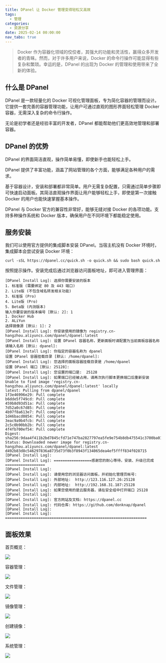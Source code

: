```yaml
---
title: DPanel 让 Docker 管理变得轻松又高效
tags:
  - 管理
categories:
  - 资源分享
date: 2025-02-14 00:00:00
nav_tabs: true
---
```


> Docker 作为容器化领域的佼佼者，其强大的功能和灵活性，赢得众多开发者的青睐。然而，对于许多用户来说，Docker 的命令行操作可能显得有些复杂和繁琐。幸运的是，DPanel 的出现为 Docker 的管理和使用带来了全新的体验。

<!-- more -->

## 什么是 DPanel

DPanel 是一款轻量化的 Docker 可视化管理面板，专为简化容器的管理而设计。它提供一套完善的容器管理功能，让用户可通过直观的图形界面轻松管理 Docker 容器，无需深入复杂的命令行操作。

无论是初学者还是经验丰富的开发者，DPanel 都能帮助他们更高效地管理和部署容器。

## DPanel 的优势

DPanel 的界面简洁直观，操作简单易懂，即使新手也能轻松上手。

DPanel 提供了丰富功能，涵盖了网站管理的各个方面，能够满足各种用户的需求。

基于容器设计，安装和部署都非常简单。用户无需复杂配置，只需通过简单步骤即可快速启动面板。其简洁直观操作界面让用户能够轻松上手，即使是第一次接触 Docker 的用户也能快速掌握基本操作。

DPanel 与 Docker 官方的兼容性非常好，能够无缝对接 Docker 的各项功能。支持多种操作系统和 Docker 版本，确保用户在不同环境下都能稳定使用。

## 服务安装

我们可以使用官方提供的集成脚本安装 DPanel。当宿主机没有 Docker 环境时，集成脚本会尝试安装 Docker 环境：

```
curl -sSL https://dpanel.cc/quick.sh -o quick.sh && sudo bash quick.sh
```

按照提示操作。安装完成后通过浏览器访问面板地址，即可进入管理界面：

```
[DPanel Install Log]: 选择你需要安装的版本 
1. 标准版 (需要绑定 80 及 443 端口)
2. Lite版 (不包含域名转发相关功能)
3. 标准版 (Pro)
4. Lite版 (Pro)
5. Beta版 (内测版本)
输入你要安装的版本编号 [默认: 2]: 1
1. Docker Hub
2. ALiYun
选择镜像源 [默认: 1]: 2
[DPanel Install Log]: 你安装使用的镜像为 registry.cn-hangzhou.aliyuncs.com/dpanel/dpanel:latest 
[DPanel Install Log]: 设置 DPanel 容器名称，更新面板时请配置为当前面板容器名称 
请输入名称 [默认: dpanel]: 
[DPanel Install Log]: 你指定的容器名称为 dpanel 
设置 DPanel 容器挂载目录 [默认: /home/dpanel]: 
[DPanel Install Log]: 您选择的面板容器挂载目录是 /home/dpanel 
设置 DPanel 端口 [默认: 25128]: 
[DPanel Install Log]: 您设置的端口是:  25128 
[DPanel Install Log]: 如果端口已经被占用，请再次执行脚本更换端口后重新安装 
Unable to find image 'registry.cn-hangzhou.aliyuncs.com/dpanel/dpanel:latest' locally
latest: Pulling from dpanel/dpanel
1f3e46996e29: Pull complete 
b6dde5f749cd: Pull complete 
459b8d93d51a: Pull complete 
7d52a0c67d85: Pull complete 
4b97f8a613e7: Pull complete 
1d46bacd0854: Pull complete 
3eac9a9b4fcb: Pull complete 
2c5c0b90bb2b: Pull complete 
4f4fb700ef54: Pull complete 
Digest: sha256:9daa4f411b2bd7845cfd71e747ba2827797ea5fe9e754b8db475541c3700ba01
Status: Downloaded newer image for registry.cn-hangzhou.aliyuncs.com/dpanel/dpanel:latest
d492b83d8c546297836a8735d73f0b3f8943f134065dea4ef5ffff834f028715
[DPanel Install Log]:  
[DPanel Install Log]: =================感谢您的耐心等待，安装、升级已完成================== 
[DPanel Install Log]:  
[DPanel Install Log]: 请使用您的浏览器访问面板，并初始化管理员帐号:  
[DPanel Install Log]: 外部地址:  http://123.116.127.26:25128 
[DPanel Install Log]: 内部地址:  http://192.168.31.187:25128 
[DPanel Install Log]: 如果您使用的是云服务器，请在安全组中打开端口 25128 
[DPanel Install Log]:  
[DPanel Install Log]: 官方网站及文档: https://dpanel.cc 
[DPanel Install Log]: 代码仓库: https://github.com/donknap/dpanel 
[DPanel Install Log]:  
[DPanel Install Log]: ================================================================ 
```

## 面板效果

首页概览：

![](https://cdn.dusays.com/2025/02/799-1.jpg)

容器管理：

![](https://cdn.dusays.com/2025/02/799-2.jpg)

文件管理：

![](https://cdn.dusays.com/2025/02/799-3.jpg)

镜像管理：

![](https://cdn.dusays.com/2025/02/799-4.jpg)

创建镜像：

![](https://cdn.dusays.com/2025/02/799-5.jpg)

系统管理：

![](https://cdn.dusays.com/2025/02/799-6.jpg)